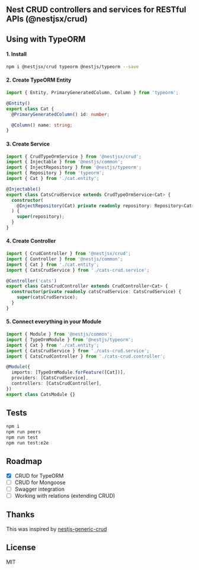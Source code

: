 ## Nest CRUD controllers and services for RESTful APIs (@nestjsx/crud)

## Using with TypeORM

#### 1. Install

```bash
npm i @nestjsx/crud typeorm @nestjs/typeorm --save
```

#### 2. Create TypeORM Entity

```typescript
import { Entity, PrimaryGeneratedColumn, Column } from 'typeorm';

@Entity()
export class Cat {
  @PrimaryGeneratedColumn() id: number;

  @Column() name: string;
}
```

#### 3. Create Service

```typescript
import { CrudTypeOrmService } from '@nestjsx/crud';
import { Injectable } from '@nestjs/common';
import { InjectRepository } from '@nestjs/typeorm';
import { Repository } from 'typeorm';
import { Cat } from './cat.entity';

@Injectable()
export class CatsCrudService extends CrudTypeOrmService<Cat> {
  constructor(
    @InjectRepository(Cat) private readonly repository: Repository<Cat>,
  ) {
    super(repository);
  }
}
```

#### 4. Create Controller

```typescript
import { CrudController } from '@nestjsx/crud';
import { Controller } from '@nestjs/common';
import { Cat } from './cat.entity';
import { CatsCrudService } from './cats-crud.service';

@Controller('cats')
export class CatsCrudController extends CrudController<Cat> {
  constructor(private readonly catsCrudService: CatsCrudService) {
    super(catsCrudService);
  }
}
```

#### 5. Connect everything in your Module

```typescript
import { Module } from '@nestjs/common';
import { TypeOrmModule } from '@nestjs/typeorm';
import { Cat } from './cat.entity';
import { CatsCrudService } from './cats-crud.service';
import { CatsCrudController } from './cats-crud.controller';

@Module({
  imports: [TypeOrmModule.forFeature([Cat])],
  providers: [CatsCrudService],
  controllers: [CatsCrudController],
})
export class CatsModule {}
```

## Tests

```bash
npm i
npm run peers
npm run test
npm run test:e2e
```

## Roadmap

* [x] CRUD for TypeORM
* [ ] CRUD for Mongoose
* [ ] Swagger integration
* [ ] Working with relations (extending CRUD)

## Thanks

This was inspired by [nestjs-generic-crud](https://github.com/xavism/nestjs-generic-crud)

## License

MIT

